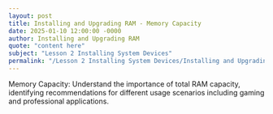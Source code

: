 ```yaml
---
layout: post
title: Installing and Upgrading RAM - Memory Capacity
date: 2025-01-10 12:00:00 -0000
author: Installing and Upgrading RAM
quote: "content here"
subject: "Lesson 2 Installing System Devices"
permalink: "/Lesson 2 Installing System Devices/Installing and Upgrading RAM/Installing and Upgrading RAM - Memory Capacity"
---
```


Memory Capacity: Understand the importance of total RAM capacity, identifying recommendations for different usage scenarios including gaming and professional applications.
